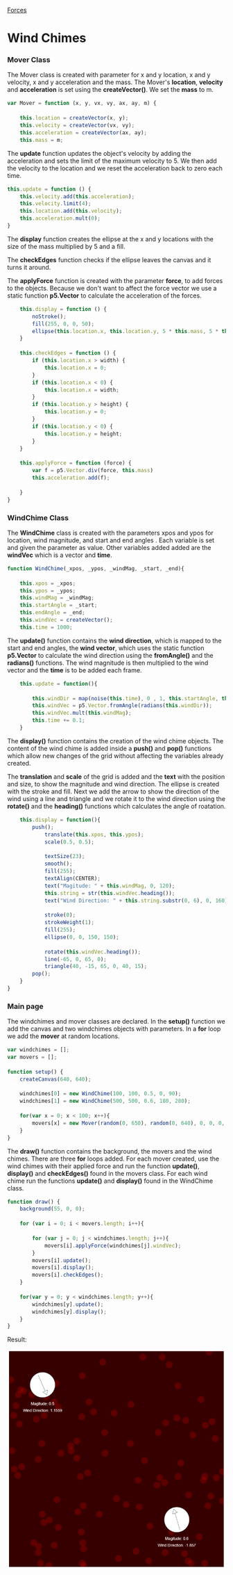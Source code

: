 [Forces](../)

# Wind Chimes

### Mover Class

The Mover class is created with parameter for x and y location, x and y velocity, x and y acceleration and the mass. The Mover's **location**, **velocity** and **acceleration** is set using the **createVector()**. We set the **mass** to m.

```js
var Mover = function (x, y, vx, vy, ax, ay, m) {

    this.location = createVector(x, y);
    this.velocity = createVector(vx, vy);
    this.acceleration = createVector(ax, ay);
    this.mass = m;
```

The **update** function updates the object's velocity by adding the acceleration and sets the limit of the maximum velocity to 5. We then add the velocity to the location and we reset the acceleration back to zero each time.

```js
this.update = function () {
    this.velocity.add(this.acceleration);
    this.velocity.limit(4);
    this.location.add(this.velocity);
    this.acceleration.mult(0);
}
```

The **display** function creates the ellipse at the x and y locations with the size of the mass multiplied by 5 and a fill.

The **checkEdges** function checks if the ellipse leaves the canvas and it turns it around.

The **applyForce** function is created with the parameter **force**, to add forces to the objects. Because we don't want to affect the force vector we use a static function **p5.Vector** to calculate the acceleration of the forces.

```js
    this.display = function () {
        noStroke();
        fill(255, 0, 0, 50);
        ellipse(this.location.x, this.location.y, 5 * this.mass, 5 * this.mass);
    }

    this.checkEdges = function () {
        if (this.location.x > width) {
            this.location.x = 0;
        }
        if (this.location.x < 0) {
            this.location.x = width;
        }
        if (this.location.y > height) {
            this.location.y = 0;
        }
        if (this.location.y < 0) {
            this.location.y = height;
        }
    }

    this.applyForce = function (force) {
        var f = p5.Vector.div(force, this.mass)
        this.acceleration.add(f);

    }
}
```
### WindChime Class

The **WindChime** class is created with the parameters xpos and ypos for location, wind magnitude, and start and end angles . Each variable is set and given the parameter as value. Other variables added added are the **windVec** which is a vector and **time**.

```js
function WindChime(_xpos, _ypos, _windMag, _start, _end){

    this.xpos = _xpos;
    this.ypos = _ypos;
    this.windMag = _windMag;
    this.startAngle = _start;
    this.endAngle = _end;
    this.windVec = createVector();
    this.time = 1000;
```
The **update()** function contains the **wind direction**, which is mapped to the start and end angles, the **wind vector**, which uses the static function **p5.Vector** to calculate the wind direction using the **fromAngle()** and the **radians()** functions. The wind magnitude is then multiplied to the wind vector and the **time** is to be added each frame.

```js
    this.update = function(){

        this.windDir = map(noise(this.time), 0 , 1, this.startAngle, this.endAngle);
        this.windVec = p5.Vector.fromAngle(radians(this.windDir));
        this.windVec.mult(this.windMag);
        this.time += 0.1;
    }
```
The **display()** function contains the creation of the wind chime objects. The content of the wind chime is added inside a **push()** and **pop()** functions which allow new changes of the grid without affecting the variables already created.

The **translation** and **scale** of the grid is added and the **text** with the position and size, to show the magnitude and wind direction. The ellipse is created with the stroke and fill. Next we add the arrow to show the direction of the wind using a line and triangle and we rotate it to the wind direction using the **rotate()** and the **heading()** functions which calculates the angle of roatation.

```js
    this.display = function(){
        push();
            translate(this.xpos, this.ypos);
            scale(0.5, 0.5);

            textSize(23);
            smooth();
            fill(255);
            textAlign(CENTER);
            text("Magitude: " + this.windMag, 0, 120);
            this.string = str(this.windVec.heading());
            text("Wind Direction: " + this.string.substr(0, 6), 0, 160);

            stroke(0);
            strokeWeight(1);
            fill(255);
            ellipse(0, 0, 150, 150);

            rotate(this.windVec.heading());
            line(-65, 0, 65, 0);
            triangle(40, -15, 65, 0, 40, 15);
        pop();
    }
}
```
### Main page

The windchimes and mover classes are declared. In the **setup()** function we add the canvas and two windchimes objects with parameters. In a **for** loop we add the **mover** at random locations.

```js
var windchimes = [];
var movers = [];

function setup() {
    createCanvas(640, 640);

    windchimes[0] = new WindChime(100, 100, 0.5, 0, 90);
    windchimes[1] = new WindChime(500, 500, 0.6, 180, 280);

    for(var x = 0; x < 100; x++){
        movers[x] = new Mover(random(0, 650), random(0, 640), 0, 0, 0, 0, 4);
    }
}
```

The **draw()** function contains the background, the movers and the wind chimes. There are three **for** loops added. For each mover created, use the wind chimes with their applied force and run the function **update()**, **display()** and **checkEdges()** found in the movers class. For each wind chime run the functions **update()** and **display()** found in the WindChime class.

```js
function draw() {
    background(55, 0, 0);

    for (var i = 0; i < movers.length; i++){

        for (var j = 0; j < windchimes.length; j++){
            movers[i].applyForce(windchimes[j].windVec);
        }
        movers[i].update();
        movers[i].display();
        movers[i].checkEdges();
    }

    for(var y = 0; y < windchimes.length; y++){
        windchimes[y].update();
        windchimes[y].display();
    }
}
```

Result:

![WindChimes](img/Sketch.PNG?raw=true "WindChimes")
